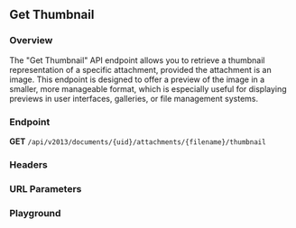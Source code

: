 ## Get Thumbnail

### Overview

The "Get Thumbnail" API endpoint allows you to retrieve a thumbnail representation of a specific attachment, provided the attachment is an image. This endpoint is designed to offer a preview of the image in a smaller, more manageable format, which is especially useful for displaying previews in user interfaces, galleries, or file management systems.

### Endpoint

**GET** `/api/v2013/documents/{uid}/attachments/{filename}/thumbnail`

### Headers
<!--@include: @/../components/common/header/accept.md-->

### URL Parameters
<!--@include: @/../components/common/url/uid-filename.md-->

### Playground

<SwaggerUI :swaggerSpecs="swaggerThumbnailSpecs" />